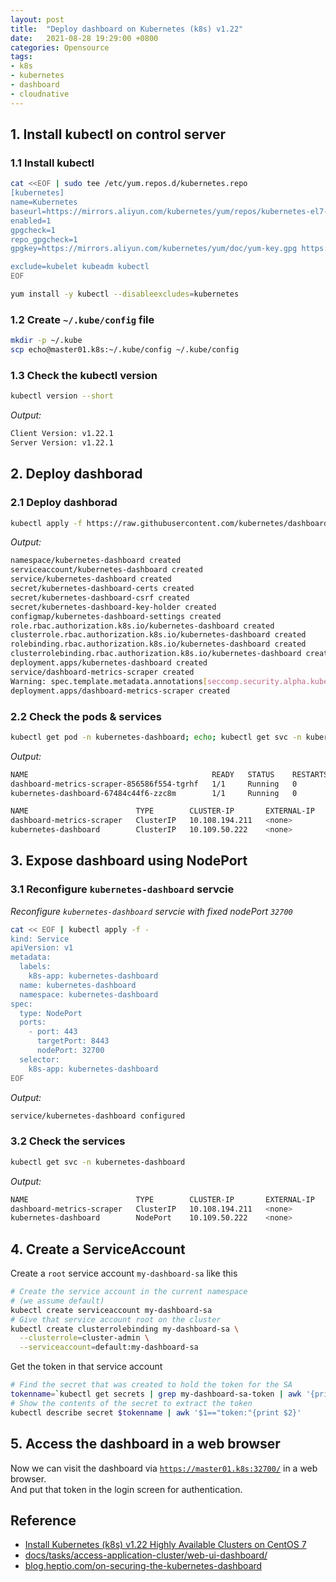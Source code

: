 ```yaml
---
layout: post
title:  "Deploy dashboard on Kubernetes (k8s) v1.22"
date:   2021-08-28 19:29:00 +0800
categories: Opensource
tags:
- k8s
- kubernetes
- dashboard
- cloudnative
---
```


## 1. Install kubectl on control server

### 1.1 Install kubectl

```sh
cat <<EOF | sudo tee /etc/yum.repos.d/kubernetes.repo
[kubernetes]
name=Kubernetes
baseurl=https://mirrors.aliyun.com/kubernetes/yum/repos/kubernetes-el7-x86_64
enabled=1
gpgcheck=1
repo_gpgcheck=1
gpgkey=https://mirrors.aliyun.com/kubernetes/yum/doc/yum-key.gpg https://mirrors.aliyun.com/kubernetes/yum/doc/rpm-package-key.gpg

exclude=kubelet kubeadm kubectl
EOF

yum install -y kubectl --disableexcludes=kubernetes
```

### 1.2 Create `~/.kube/config` file

```sh
mkdir -p ~/.kube
scp echo@master01.k8s:~/.kube/config ~/.kube/config
```

### 1.3 Check the kubectl version

```sh
kubectl version --short
```

*Output:*

```sh
Client Version: v1.22.1
Server Version: v1.22.1
```

## 2. Deploy dashborad

### 2.1 Deploy dashborad

```sh
kubectl apply -f https://raw.githubusercontent.com/kubernetes/dashboard/v2.3.1/aio/deploy/recommended.yaml
```

*Output:*

```sh
namespace/kubernetes-dashboard created
serviceaccount/kubernetes-dashboard created
service/kubernetes-dashboard created
secret/kubernetes-dashboard-certs created
secret/kubernetes-dashboard-csrf created
secret/kubernetes-dashboard-key-holder created
configmap/kubernetes-dashboard-settings created
role.rbac.authorization.k8s.io/kubernetes-dashboard created
clusterrole.rbac.authorization.k8s.io/kubernetes-dashboard created
rolebinding.rbac.authorization.k8s.io/kubernetes-dashboard created
clusterrolebinding.rbac.authorization.k8s.io/kubernetes-dashboard created
deployment.apps/kubernetes-dashboard created
service/dashboard-metrics-scraper created
Warning: spec.template.metadata.annotations[seccomp.security.alpha.kubernetes.io/pod]: deprecated since v1.19; use the "seccompProfile" field instead
deployment.apps/dashboard-metrics-scraper created
```

### 2.2 Check the pods & services

```sh
kubectl get pod -n kubernetes-dashboard; echo; kubectl get svc -n kubernetes-dashboard 
```

*Output:*

```sh
NAME                                         READY   STATUS    RESTARTS   AGE
dashboard-metrics-scraper-856586f554-tgrhf   1/1     Running   0          5m25s
kubernetes-dashboard-67484c44f6-zzc8m        1/1     Running   0          5m27s

NAME                        TYPE        CLUSTER-IP       EXTERNAL-IP   PORT(S)    AGE
dashboard-metrics-scraper   ClusterIP   10.108.194.211   <none>        8000/TCP   5m29s
kubernetes-dashboard        ClusterIP   10.109.50.222    <none>        443/TCP    5m33s
```

## 3. Expose dashboard using NodePort

### 3.1 Reconfigure `kubernetes-dashboard` servcie

*Reconfigure `kubernetes-dashboard` servcie with fixed nodePort `32700`*

```sh
cat << EOF | kubectl apply -f -
kind: Service
apiVersion: v1
metadata:
  labels:
    k8s-app: kubernetes-dashboard
  name: kubernetes-dashboard
  namespace: kubernetes-dashboard
spec:
  type: NodePort
  ports:
    - port: 443
      targetPort: 8443
      nodePort: 32700
  selector:
    k8s-app: kubernetes-dashboard
EOF
```

*Output:*

```sh
service/kubernetes-dashboard configured
```

### 3.2 Check the services

```sh
kubectl get svc -n kubernetes-dashboard 
```

*Output:*

```sh
NAME                        TYPE        CLUSTER-IP       EXTERNAL-IP   PORT(S)         AGE
dashboard-metrics-scraper   ClusterIP   10.108.194.211   <none>        8000/TCP        141m
kubernetes-dashboard        NodePort    10.109.50.222    <none>        443:32700/TCP   141m
```

## 4. Create a ServiceAccount

Create a `root` service account `my-dashboard-sa` like this

```sh
# Create the service account in the current namespace 
# (we assume default)
kubectl create serviceaccount my-dashboard-sa
# Give that service account root on the cluster
kubectl create clusterrolebinding my-dashboard-sa \
  --clusterrole=cluster-admin \
  --serviceaccount=default:my-dashboard-sa
```

Get the token in that service account

```sh
# Find the secret that was created to hold the token for the SA
tokenname=`kubectl get secrets | grep my-dashboard-sa-token | awk '{print $1}'`
# Show the contents of the secret to extract the token
kubectl describe secret $tokenname | awk '$1=="token:"{print $2}'
```

## 5. Access the dashboard in a web browser

Now we can visit the dashboard via [`https://master01.k8s:32700/`](https://master01.k8s:32700/) in a web browser.<br>
And put that token in the login screen for authentication.

## Reference

* [Install Kubernetes (k8s) v1.22 Highly Available Clusters on CentOS 7](/OPENSOURCE/2021-08-26-install-k8s-1.22-ha-clusters-on-centos7/)
* [docs/tasks/access-application-cluster/web-ui-dashboard/](https://kubernetes.io/docs/tasks/access-application-cluster/web-ui-dashboard/)
* [blog.heptio.com/on-securing-the-kubernetes-dashboard](https://blog.heptio.com/on-securing-the-kubernetes-dashboard-16b09b1b7aca)